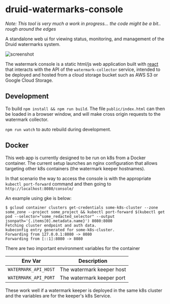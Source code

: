 # druid-watermarks-console

_Note: This tool is very much a work in progress... the code might be a bit.. rough around the edges_

A standalone web ui for viewing status, monitoring, and management of the 
Druid watermarks system. 

![screenshot](https://user-images.githubusercontent.com/8213081/50620166-ddd1ea00-0eb2-11e9-9149-ddd1ace496fd.png)

The watermark console is a static html/js web application built
with [react](https://facebook.github.io/react/) that interacts with the API of the 
`watermark-collector` service, intended to be deployed and hosted from a cloud storage 
bucket such as AWS S3 or Google Cloud Storage. 

## Development

To build `npm install && npm run build`. The file `public/index.html` can then be loaded
in a browser window, and will make cross origin requests to the watermark collector.

`npm run watch` to auto rebuild during development.

## Docker

This web app is currently designed to be run on k8s from a Docker container.
The current setup launches an nginx configuration that allows targeting other k8s containers (the watermark keeper hostnames).

In that scenario the way to access the console is with the appropriate `kubectl port-forward` command and then going to `http://localhost:8080/console/`

An example using gke is below:

```
$ gcloud container clusters get-credentials some-k8s-cluster --zone some_zone --project some_project && kubectl port-forward $(kubectl get pod --selector="some_redacted_selector" --output jsonpath='{.items[0].metadata.name}') 8080:8080
Fetching cluster endpoint and auth data.
kubeconfig entry generated for some-k8s-cluster.
Forwarding from 127.0.0.1:8080 -> 8080
Forwarding from [::1]:8080 -> 8080
```

There are two important environment variables for the container

|Env Var| Description|
|-------|------------|
|`WATERMARK_API_HOST`|The watermark keeper host|
|`WATERMARK_API_PORT`|The watermark keeper port|

These work well if a watermark keeper is deployed in the same k8s cluster and the variables are for the keeper's k8s Service.
